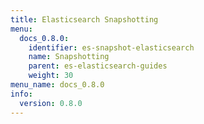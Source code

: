 ```yaml
---
title: Elasticsearch Snapshotting
menu:
  docs_0.8.0:
    identifier: es-snapshot-elasticsearch
    name: Snapshotting
    parent: es-elasticsearch-guides
    weight: 30
menu_name: docs_0.8.0
info:
  version: 0.8.0
---
```


